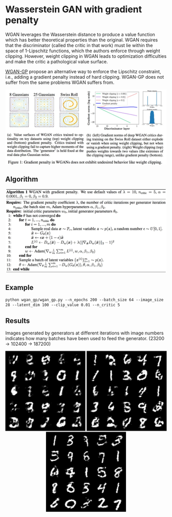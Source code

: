 # Wasserstein GAN with gradient penalty
WGAN leverages the Wasserstein distance to produce a value function which has better theoretical properties than the original. WGAN requires that the discriminator (called the critic in that work) must lie within the space of 1-Lipschitz functions, which the authors enforce through weight clipping. However, weight clipping in WGAN leads to optimization difficulties and make the critic a pathological value surface.

[WGAN-GP](https://arxiv.org/abs/1701.07875) propose an alternative way to enforce the Lipschitz constraint, i.e., adding a gradient penalty instead of hard clipping. WGAN-GP does not suffer from the same problems WGAN suffers from.
<p align="middle">
    <img src="images/wgan_gp1.jpg" />
</p>

## Algorithm
<p align="middle">
    <img src="images/wgan_gp2.jpg" />
</p>

## Example
```
python wgan_gp/wgan_gp.py --n_epochs 200 --batch_size 64 --image_size 28 --latent_dim 100 --clip_value 0.01 --n_critic 5
```

## Results
Images generated by generators at different iterations with image numbers indicates how many batches have been used to feed the generator. (23200 -> 102400 -> 187200)
<p align="middle">
    <img src="images/23200.png" width="250" />
    <img src="images/102400.png" width="250" />
    <img src="images/187200.png" width="250" />
</p>
